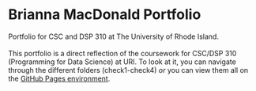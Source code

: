 # Brianna MacDonald Portfolio
Portfolio  for CSC and DSP 310 at The University of Rhode Island.
<br><br>
This portfolio is a direct reflection of the coursework for CSC/DSP 310 (Programming for Data Science) at URI. To look at it, you can navigate through the different folders (check1-check4) *or* you can view them all on the [GitHub Pages environment](https://briannakathrynm.github.io/portfolio-briannakathrynm/intro.html). 
